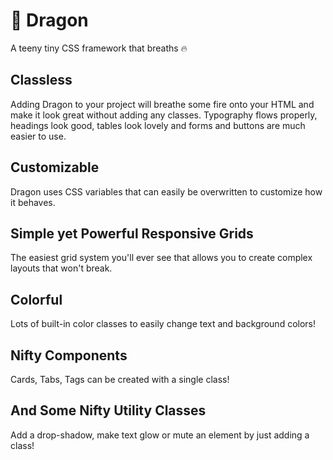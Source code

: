 # 🐲 Dragon
A teeny tiny CSS framework that breaths 🔥

## Classless
Adding Dragon to your project will breathe some fire onto your HTML and make it look great without adding any classes. Typography flows properly, headings look good, tables look lovely and forms and buttons are much easier to use.

## Customizable
Dragon uses CSS variables that can easily be overwritten to customize how it behaves.

## Simple yet Powerful Responsive Grids
The easiest grid system you'll ever see that allows you to create complex layouts that won't break.

## Colorful
Lots of built-in color classes to easily change text and background colors!

## Nifty Components
Cards, Tabs, Tags can be created with a single class!

## And Some Nifty Utility Classes
Add a drop-shadow, make text glow or mute an element by just adding a class!
